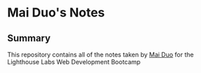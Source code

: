 # Mai Duo's Notes

## Summary

This repository contains all of the notes taken by [Mai Duo](https://github.com/wmaiduo) for the Lighthouse Labs Web Development Bootcamp